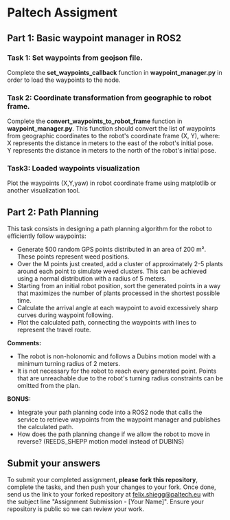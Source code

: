 # Paltech Assigment

## Part 1: Basic waypoint manager in ROS2

### Task 1: Set waypoints from geojson file.
Complete the **set_waypoints_callback** function in **waypoint_manager.py** in order to load the waypoints to the node.

### Task 2: Coordinate transformation from geographic to robot frame.
Complete the **convert_waypoints_to_robot_frame** function in **waypoint_manager.py**. This function should convert the list of waypoints from geographic coordinates to the robot's coordinate frame (X, Y), where:  
    X represents the distance in meters to the east of the robot's initial pose.  
    Y represents the distance in meters to the north of the robot's initial pose.  
### Task3: Loaded waypoints visualization 
Plot the waypoints (X,Y,yaw) in robot coordinate frame using matplotlib or another visualization tool.  

## Part 2: Path Planning 

This task consists in designing a path planning algorithm for the robot to efficiently follow waypoints:  

- Generate 500 random GPS points distributed in an area of 200 m². These points represent weed positions.
- Over the M points just created, add a cluster of approximately 2-5 plants around each point to simulate weed clusters. This can be achieved using a normal distribution with a radius of 5 meters.
- Starting from an initial robot position, sort the generated points in a way that maximizes the number of plants processed in the shortest possible time.
- Calculate the arrival angle at each waypoint to avoid excessively sharp curves during waypoint following.
- Plot the calculated path, connecting the waypoints with lines to represent the travel route.


**Comments:**  

- The robot is non-holonomic and follows a Dubins motion model with a minimum turning radius of 2 meters.
- It is not necessary for the robot to reach every generated point. Points that are unreachable due to the robot's turning radius constraints can be omitted from the plan.

**BONUS:**  

- Integrate your path planning code into a ROS2 node that calls the service to retrieve waypoints from the waypoint manager and publishes the calculated path.
- How does the path planning change if we allow the robot to move in reverse? (REEDS_SHEPP motion model instead of DUBINS)

## Submit your answers

To submit your completed assignment, **please fork this repository**, complete the tasks, and then push your changes to your fork. Once done, send us the link to your forked repository at felix.shiegg@paltech.eu with the subject line "Assignment Submission - [Your Name]". Ensure your repository is public so we can review your work.











